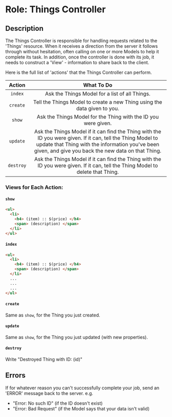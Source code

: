 # Role: Things Controller

## Description
The Things Controller is responsible for handling requests related to the 'Things' resource. When it receives a direction from the server it follows through without hesitation, often calling on one or more Models to help it complete its task. In addition, once the controller is done with its job, it needs to construct a 'View' - information to share back to the client.

Here is the full list of 'actions' that the Things Controller can perform.

| Action | What To Do |
|:--:|:--:|
| `index` | Ask the Things Model for a list of all Things. |
| `create` | Tell the Things Model to create a new Thing using the data given to you.|
| `show` | Ask the Things Model for the Thing with the ID you were given. |
| `update` | Ask the Things Model if it can find the Thing with the ID you were given. If it can, tell the Thing Model to update that Thing with the information you've been given, and give you back the new data on that Thing. |
| `destroy` | Ask the Things Model if it can find the Thing with the ID you were given. If it can, tell the Thing Model to delete that Thing. |

### Views for Each Action:

#### `show`
```html
<ul>
  <li>
    <h4> (item) :: $(price) </h4>
    <span> (description) </span>
  </li>
</ul>
```

#### `index`
```html
<ul>
  <li>
    <h4> (item) :: $(price) </h4>
    <span> (description) </span>
  </li>
  ...
  ...
  ...
</ul>
```

#### `create`
Same as `show`, for the Thing you just created.

#### `update`
Same as `show`, for the Thing you just updated (with new properties).

#### `destroy`
Write "Destroyed Thing with ID: (id)"

## Errors
If for whatever reason you can't successfully complete your job, send an 'ERROR' message back to the server.
e.g.
* "Error: No such ID" (if the ID doesn't exist)
* "Error: Bad Request" (if the Model says that your data isn't valid)
